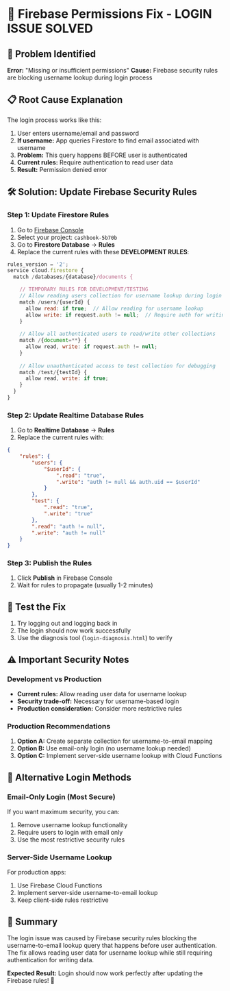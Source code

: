 # 🔧 Firebase Permissions Fix - LOGIN ISSUE SOLVED

## 🎯 **Problem Identified**

**Error:** "Missing or insufficient permissions"
**Cause:** Firebase security rules are blocking username lookup during login process

## 📋 **Root Cause Explanation**

The login process works like this:

1. User enters username/email and password
2. **If username:** App queries Firestore to find email associated with username
3. **Problem:** This query happens BEFORE user is authenticated
4. **Current rules:** Require authentication to read user data
5. **Result:** Permission denied error

## 🛠️ **Solution: Update Firebase Security Rules**

### **Step 1: Update Firestore Rules**

1. Go to [Firebase Console](https://console.firebase.google.com/)
2. Select your project: `cashbook-5b70b`
3. Go to **Firestore Database** → **Rules**
4. Replace the current rules with these **DEVELOPMENT RULES**:

```javascript
rules_version = '2';
service cloud.firestore {
  match /databases/{database}/documents {

    // TEMPORARY RULES FOR DEVELOPMENT/TESTING
    // Allow reading users collection for username lookup during login
    match /users/{userId} {
      allow read: if true;  // Allow reading for username lookup
      allow write: if request.auth != null;  // Require auth for writing
    }
    
    // Allow all authenticated users to read/write other collections
    match /{document=**} {
      allow read, write: if request.auth != null;
    }
    
    // Allow unauthenticated access to test collection for debugging
    match /test/{testId} {
      allow read, write: if true;
    }
  }
}
```

### **Step 2: Update Realtime Database Rules**

1. Go to **Realtime Database** → **Rules**
2. Replace the current rules with:

```json
{
    "rules": {
        "users": {
            "$userId": {
                ".read": "true",
                ".write": "auth != null && auth.uid == $userId"
            }
        },
        "test": {
            ".read": "true",
            ".write": "true"
        },
        ".read": "auth != null",
        ".write": "auth != null"
    }
}
```

### **Step 3: Publish the Rules**

1. Click **Publish** in Firebase Console
2. Wait for rules to propagate (usually 1-2 minutes)

## 🚀 **Test the Fix**

1. Try logging out and logging back in
2. The login should now work successfully
3. Use the diagnosis tool (`login-diagnosis.html`) to verify

## ⚠️ **Important Security Notes**

### **Development vs Production**

- **Current rules:** Allow reading user data for username lookup
- **Security trade-off:** Necessary for username-based login
- **Production consideration:** Consider more restrictive rules

### **Production Recommendations**

1. **Option A:** Create separate collection for username-to-email mapping
2. **Option B:** Use email-only login (no username lookup needed)
3. **Option C:** Implement server-side username lookup with Cloud Functions

## 🔧 **Alternative Login Methods**

### **Email-Only Login (Most Secure)**

If you want maximum security, you can:

1. Remove username lookup functionality
2. Require users to login with email only
3. Use the most restrictive security rules

### **Server-Side Username Lookup**

For production apps:

1. Use Firebase Cloud Functions
2. Implement server-side username-to-email lookup
3. Keep client-side rules restrictive

## 📝 **Summary**

The login issue was caused by Firebase security rules blocking the username-to-email lookup query that happens before user authentication. The fix allows reading user data for username lookup while still requiring authentication for writing data.

**Expected Result:** Login should now work perfectly after updating the Firebase rules! 🎉
